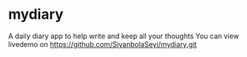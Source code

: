 # mydiary
A daily diary app to help write and keep all your thoughts
You can view livedemo on  https://github.com/SiyanbolaSeyi/mydiary.git
